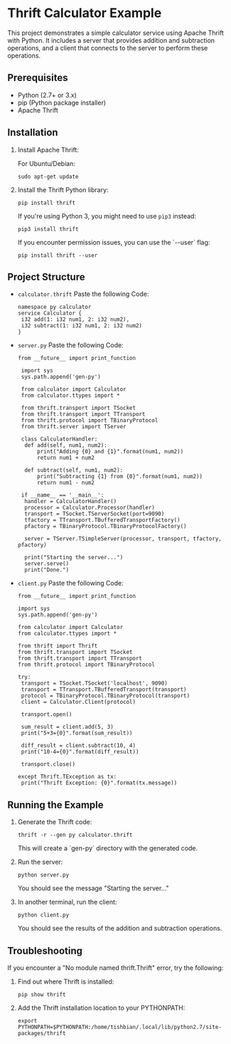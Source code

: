 # Thrift Calculator Example

This project demonstrates a simple calculator service using Apache Thrift with Python. It includes a server that provides addition and subtraction operations, and a client that connects to the server to perform these operations.

## Prerequisites

- Python (2.7+ or 3.x)
- pip (Python package installer)
- Apache Thrift

## Installation

1. Install Apache Thrift:

   For Ubuntu/Debian:
   ```
   sudo apt-get update
   ```


2. Install the Thrift Python library:

   ```
   pip install thrift
   ```

   If you're using Python 3, you might need to use `pip3` instead:

   ```
   pip3 install thrift
   ```

   If you encounter permission issues, you can use the \`--user\` flag:

   ```
   pip install thrift --user
   ```

## Project Structure

- `calculator.thrift` Paste the following Code:
  
   ```
   namespace py calculator
   service Calculator {
    i32 add(1: i32 num1, 2: i32 num2),
    i32 subtract(1: i32 num1, 2: i32 num2)
   }
   ```
   
- `server.py` Paste the following Code:
  
  ```
  from __future__ import print_function

   import sys
   sys.path.append('gen-py')

   from calculator import Calculator
   from calculator.ttypes import *

   from thrift.transport import TSocket
   from thrift.transport import TTransport
   from thrift.protocol import TBinaryProtocol
   from thrift.server import TServer

   class CalculatorHandler:
    def add(self, num1, num2):
        print("Adding {0} and {1}".format(num1, num2))
        return num1 + num2

    def subtract(self, num1, num2):
        print("Subtracting {1} from {0}".format(num1, num2))
        return num1 - num2

   if __name__ == '__main__':
    handler = CalculatorHandler()
    processor = Calculator.Processor(handler)
    transport = TSocket.TServerSocket(port=9090)
    tfactory = TTransport.TBufferedTransportFactory()
    pfactory = TBinaryProtocol.TBinaryProtocolFactory()

    server = TServer.TSimpleServer(processor, transport, tfactory, pfactory)

    print("Starting the server...")
    server.serve()
    print("Done.")
   ```
  
- `client.py` Paste the following Code:
  
   ```
   from __future__ import print_function

   import sys
   sys.path.append('gen-py')

   from calculator import Calculator
   from calculator.ttypes import *

   from thrift import Thrift
   from thrift.transport import TSocket
   from thrift.transport import TTransport
   from thrift.protocol import TBinaryProtocol

   try:
    transport = TSocket.TSocket('localhost', 9090)
    transport = TTransport.TBufferedTransport(transport)
    protocol = TBinaryProtocol.TBinaryProtocol(transport)
    client = Calculator.Client(protocol)

    transport.open()

    sum_result = client.add(5, 3)
    print("5+3={0}".format(sum_result))

    diff_result = client.subtract(10, 4)
    print("10-4={0}".format(diff_result))

    transport.close()

   except Thrift.TException as tx:
    print("Thrift Exception: {0}".format(tx.message))
   ```

## Running the Example

1. Generate the Thrift code:

   ```
   thrift -r --gen py calculator.thrift
   ```

   This will create a \`gen-py\` directory with the generated code.

2. Run the server:

   ```
   python server.py
   ```

   You should see the message "Starting the server..."

3. In another terminal, run the client:

   ```
   python client.py
   ```

   You should see the results of the addition and subtraction operations.

## Troubleshooting

If you encounter a "No module named thrift.Thrift" error, try the following:

1. Find out where Thrift is installed:

   ```
   pip show thrift
   ```

2. Add the Thrift installation location to your PYTHONPATH:

   ```
   export PYTHONPATH=$PYTHONPATH:/home/tishbian/.local/lib/python2.7/site-packages/thrift
   ```



